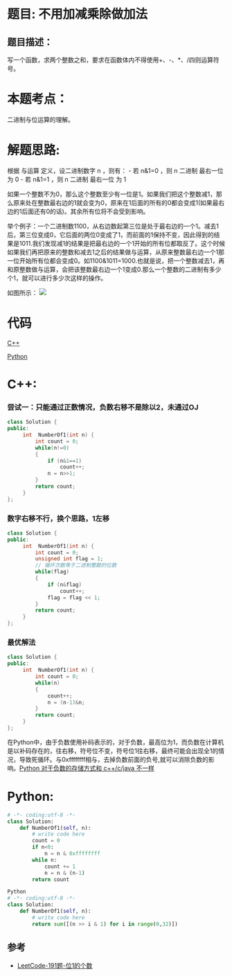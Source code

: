 # 题目: 不用加减乘除做加法
## 题目描述：
写一个函数，求两个整数之和，要求在函数体内不得使用+、-、\*、/四则运算符号。
# 本题考点：
  
  二进制与位运算的理解。
  
# 解题思路:

根据 与运算 定义，设二进制数字 n ，则有：
    - 若 n&1=0 ，则 n 二进制 最右一位 为 0
    - 若 n&1=1 ，则 n 二进制 最右一位 为 1

如果一个整数不为0，那么这个整数至少有一位是1。如果我们把这个整数减1，那么原来处在整数最右边的1就会变为0，原来在1后面的所有的0都会变成1(如果最右边的1后面还有0的话)。其余所有位将不会受到影响。

举个例子：一个二进制数1100，从右边数起第三位是处于最右边的一个1。减去1后，第三位变成0，它后面的两位0变成了1，而前面的1保持不变，因此得到的结果是1011.我们发现减1的结果是把最右边的一个1开始的所有位都取反了。这个时候如果我们再把原来的整数和减去1之后的结果做与运算，从原来整数最右边一个1那一位开始所有位都会变成0。如1100&1011=1000.也就是说，把一个整数减去1，再和原整数做与运算，会把该整数最右边一个1变成0.那么一个整数的二进制有多少个1，就可以进行多少次这样的操作。

  如图所示：
  ![](https://pic.leetcode-cn.com/abfd6109e7482d70d20cb8fc1d632f90eacf1b5e89dfecb2e523da1bcb562f66-image.png)
  
# 代码

[C++](./AddTwoNumbers.cpp)

[Python](./AddTwoNumbers.py)

# C++: 
###  尝试一：只能通过正数情况，负数右移不是除以2，未通过OJ
```c++
class Solution {
public:
     int  NumberOf1(int n) {
         int count = 0;
         while(n!=0)
         {
             if (n&1==1)
                 count++;
             n = n>>1;
         }
         return count;
     }
};
```
###  数字右移不行，换个思路，1左移
```c++
class Solution {
public:
     int  NumberOf1(int n) {
         int count = 0;
         unsigned int flag = 1;
         // 循环次数等于二进制整数的位数
         while(flag)
         {
             if (n&flag)
                 count++;
             flag = flag << 1;
         }
         return count;
     }
};
```
###  最优解法
```c++
class Solution {
public:
     int  NumberOf1(int n) {
         int count = 0;
         while(n)
         {
             count++;
             n = (n-1)&n;
         }
         return count;
     }
};
```
在Python中，由于负数使用补码表示的，对于负数，最高位为1，而负数在计算机是以补码存在的，往右移，符号位不变，符号位1往右移，最终可能会出现全1的情况，导致死循环。与0xffffffff相与，去掉负数前面的负号,就可以消除负数的影响。[Python 对于负数的存储方式和 c++/c/java 不一样](https://www.runoob.com/w3cnote/python-negative-storage.html)
# Python:
```python
# -*- coding:utf-8 -*-
class Solution:
    def NumberOf1(self, n):
        # write code here
        count = 0
        if n<0:
            n = n & 0xffffffff
        while n:
            count += 1
            n = n & (n-1)
        return count
```
```python
Python
# -*- coding:utf-8 -*-
class Solution:
    def NumberOf1(self, n):
        # write code here
        return sum([(n >> i & 1) for i in range(0,32)])
```
## 参考
  -  [LeetCode-191题-位1的个数](https://github.com/bryceustc/LeetCode_Note/blob/master/cpp/Number-Of-1-Bits/README.md)
